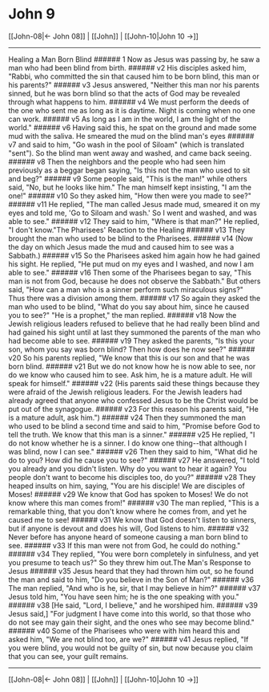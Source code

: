 # John 9

[[John-08|← John 08]] | [[John]] | [[John-10|John 10 →]]
***

Healing a Man Born Blind ###### 1 Now as Jesus was passing by, he saw a man who had been blind from birth. ###### v2 His disciples asked him, "Rabbi, who committed the sin that caused him to be born blind, this man or his parents?" ###### v3 Jesus answered, "Neither this man nor his parents sinned, but he was born blind so that the acts of God may be revealed through what happens to him. ###### v4 We must perform the deeds of the one who sent me as long as it is daytime. Night is coming when no one can work. ###### v5 As long as I am in the world, I am the light of the world." ###### v6 Having said this, he spat on the ground and made some mud with the saliva. He smeared the mud on the blind man's eyes ###### v7 and said to him, "Go wash in the pool of Siloam" (which is translated "sent"). So the blind man went away and washed, and came back seeing. ###### v8 Then the neighbors and the people who had seen him previously as a beggar began saying, "Is this not the man who used to sit and beg?" ###### v9 Some people said, "This is the man!" while others said, "No, but he looks like him." The man himself kept insisting, "I am the one!" ###### v10 So they asked him, "How then were you made to see?" ###### v11 He replied, "The man called Jesus made mud, smeared it on my eyes and told me, 'Go to Siloam and wash.' So I went and washed, and was able to see." ###### v12 They said to him, "Where is that man?" He replied, "I don't know."The Pharisees' Reaction to the Healing ###### v13 They brought the man who used to be blind to the Pharisees. ###### v14 (Now the day on which Jesus made the mud and caused him to see was a Sabbath.) ###### v15 So the Pharisees asked him again how he had gained his sight. He replied, "He put mud on my eyes and I washed, and now I am able to see." ###### v16 Then some of the Pharisees began to say, "This man is not from God, because he does not observe the Sabbath." But others said, "How can a man who is a sinner perform such miraculous signs?" Thus there was a division among them. ###### v17 So again they asked the man who used to be blind, "What do you say about him, since he caused you to see?" "He is a prophet," the man replied. ###### v18 Now the Jewish religious leaders refused to believe that he had really been blind and had gained his sight until at last they summoned the parents of the man who had become able to see. ###### v19 They asked the parents, "Is this your son, whom you say was born blind? Then how does he now see?" ###### v20 So his parents replied, "We know that this is our son and that he was born blind. ###### v21 But we do not know how he is now able to see, nor do we know who caused him to see. Ask him, he is a mature adult. He will speak for himself." ###### v22 (His parents said these things because they were afraid of the Jewish religious leaders. For the Jewish leaders had already agreed that anyone who confessed Jesus to be the Christ would be put out of the synagogue. ###### v23 For this reason his parents said, "He is a mature adult, ask him.") ###### v24 Then they summoned the man who used to be blind a second time and said to him, "Promise before God to tell the truth. We know that this man is a sinner." ###### v25 He replied, "I do not know whether he is a sinner. I do know one thing--that although I was blind, now I can see." ###### v26 Then they said to him, "What did he do to you? How did he cause you to see?" ###### v27 He answered, "I told you already and you didn't listen. Why do you want to hear it again? You people don't want to become his disciples too, do you?" ###### v28 They heaped insults on him, saying, "You are his disciple! We are disciples of Moses! ###### v29 We know that God has spoken to Moses! We do not know where this man comes from!" ###### v30 The man replied, "This is a remarkable thing, that you don't know where he comes from, and yet he caused me to see! ###### v31 We know that God doesn't listen to sinners, but if anyone is devout and does his will, God listens to him. ###### v32 Never before has anyone heard of someone causing a man born blind to see. ###### v33 If this man were not from God, he could do nothing." ###### v34 They replied, "You were born completely in sinfulness, and yet you presume to teach us?" So they threw him out.The Man's Response to Jesus ###### v35 Jesus heard that they had thrown him out, so he found the man and said to him, "Do you believe in the Son of Man?" ###### v36 The man replied, "And who is he, sir, that I may believe in him?" ###### v37 Jesus told him, "You have seen him; he is the one speaking with you." ###### v38 [He said, "Lord, I believe," and he worshiped him. ###### v39 Jesus said,] "For judgment I have come into this world, so that those who do not see may gain their sight, and the ones who see may become blind." ###### v40 Some of the Pharisees who were with him heard this and asked him, "We are not blind too, are we?" ###### v41 Jesus replied, "If you were blind, you would not be guilty of sin, but now because you claim that you can see, your guilt remains.

***
[[John-08|← John 08]] | [[John]] | [[John-10|John 10 →]]
